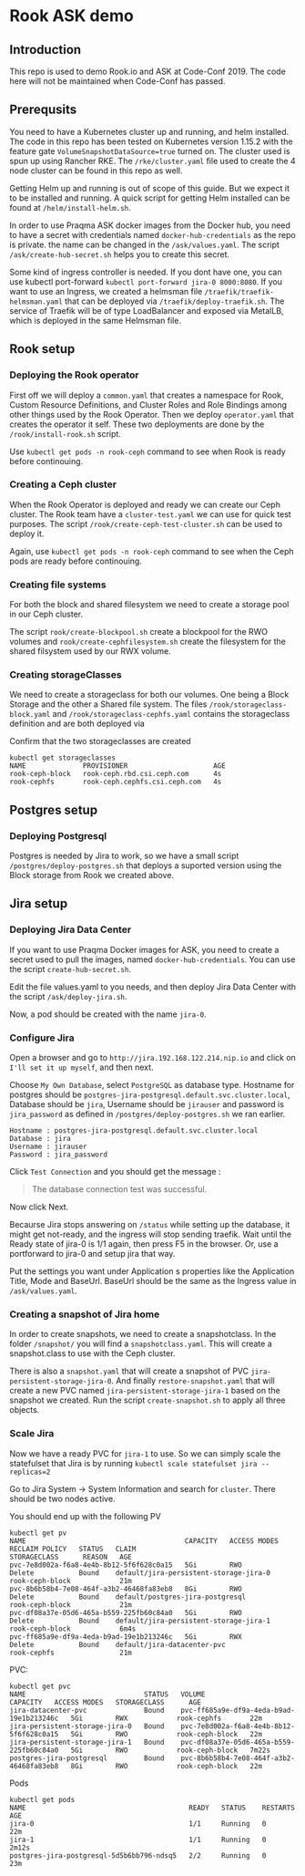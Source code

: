 # Rook ASK demo

## Introduction
This repo is used to demo Rook.io and ASK at Code-Conf 2019. The code here will not be maintained when Code-Conf has passed.

## Prerequsits
You need to have a Kubernetes cluster up and running, and helm installed. The code in this repo has been tested on Kubernetes version 1.15.2 with the feature gate ```VolumeSnapshotDataSource=true``` turned on. The cluster used is spun up using Rancher RKE. The ```/rke/cluster.yaml``` file used to create the 4 node cluster can be found in this repo as well. 

Getting Helm up and running is out of scope of this guide. But we expect it to be installed and running. A quick script for getting Helm installed can be found at ```/helm/install-helm.sh```.

In order to use Praqma ASK docker images from the Docker hub, you need to have a secret with credentials named ```docker-hub-credentials``` as the repo is private. the name can be changed in the ```/ask/values.yaml```. The script ```/ask/create-hub-secret.sh``` helps you to create this secret. 

Some kind of ingress controller is needed. If you dont have one, you can use kubectl port-forward ```kubectl port-forward jira-0 8000:8080```. If you want to use an Ingress, we created a helmsman file ```/traefik/traefik-helmsman.yaml``` that can be deployed via ```/traefik/deploy-traefik.sh```. The service of Traefik will be of type LoadBalancer and exposed via MetalLB, which is deployed in the same Helmsman file.

## Rook setup

### Deploying the Rook operator
First off we will deploy a ```common.yaml``` that creates a namespace for Rook, Custom Resource Definitions, and Cluster Roles and Role Bindings among other things used by the Rook Operator. Then we deploy ```operator.yaml``` that creates the operator it self. These two deployments are done by the ```/rook/install-rook.sh``` script.

Use ```kubectl get pods -n rook-ceph``` command to see when Rook is ready before continouing. 

### Creating a Ceph cluster

When the Rook Operator is deployed and ready we can create our Ceph cluster. The Rook team have a ```cluster-test.yaml``` we can use for quick test purposes. The script ```/rook/create-ceph-test-cluster.sh``` can be used to deploy it.

Again, use ```kubectl get pods -n rook-ceph``` command to see when the Ceph pods are ready before continouing. 

### Creating file systems
For both the block and shared filesystem we need to create a storage pool in our Ceph cluster.

The script ```rook/create-blockpool.sh``` create a blockpool for the RWO volumes and ```rook/create-cephfilesystem.sh``` create the filesystem for the shared filsystem used by our RWX volume.

### Creating storageClasses

We need to create a storageclass for both our volumes. One being a Block Storage and the other a Shared file system. The files ```/rook/storageclass-block.yaml``` and ```/rook/storageclass-cephfs.yaml``` contains the storageclass definition and are both deployed via ```  ```

Confirm that the two storageclasses are created
```
kubectl get storageclasses
NAME              PROVISIONER                     AGE
rook-ceph-block   rook-ceph.rbd.csi.ceph.com      4s
rook-cephfs       rook-ceph.cephfs.csi.ceph.com   4s
```

## Postgres setup
### Deploying Postgresql
Postgres is needed by Jira to work, so we have a small script ```/postgres/deploy-postgres.sh``` that deploys a suported version using the Block storage from Rook we created above. 

## Jira setup
### Deploying Jira Data Center
If you want to use Praqma Docker images for ASK, you need to create a secret used to pull the images, named ```docker-hub-credentials```. You can use the script ```create-hub-secret.sh```. 

Edit the file values.yaml to you needs, and then deploy Jira Data Center with the script ```/ask/deploy-jira.sh```.

Now, a pod should be created with the name ```jira-0```.

### Configure Jira
Open a browser and go to ```http://jira.192.168.122.214.nip.io``` and click on ```I'll set it up myself```, and then next.

Choose ```My Own Database```, select ```PostgreSQL``` as database type. Hostname for postgres should be ```postgres-jira-postgresql.default.svc.cluster.local```, Database should be ```jira```, Username should be ```jirauser``` and password is ```jira_password``` as defined in ```/postgres/deploy-postgres.sh``` we ran earlier.

```
Hostname : postgres-jira-postgresql.default.svc.cluster.local
Database : jira
Username : jirauser
Password : jira_password
```


Click ```Test Connection``` and you should get the message :
> The database connection test was successful.

Now click Next.

Becaurse Jira stops answering on ```/status``` while setting up the database, it might get not-ready, and the ingress will stop sending traefik. Wait until the Ready state of jira-0 is 1/1 again, then press F5 in the browser. Or, use a portforward to jira-0 and setup jira that way. 

Put the settings you want under Application s properties like the Application Title, Mode and BaseUrl. BaseUrl should be the same as the Ingress value in ```/ask/values.yaml```.



### Creating a snapshot of Jira home
In order to create snapshots, we need to create a snapshotclass. 
In the folder ```/snapshot/``` you will find a ```snapshotclass.yaml```. This will create a snapshot.class to use with the Ceph cluster.

There is also a ```snapshot.yaml``` that will create a snapshot of PVC ```jira-persistent-storage-jira-0```. And finally ```restore-snapshot.yaml``` that will create a new PVC named ```jira-persistent-storage-jira-1``` based on the snapshot we created. Run the script ```create-snapshot.sh``` to apply all three objects.

### Scale Jira
Now we have a ready PVC for ```jira-1``` to use. So we can simply scale the statefulset that Jira is by running ```kubectl scale statefulset jira --replicas=2```

Go to Jira System -> System Information and search for ```cluster```. There should be two nodes active.

You should end up with the following PV
```
kubectl get pv
NAME                                       CAPACITY   ACCESS MODES   RECLAIM POLICY   STATUS   CLAIM                                    STORAGECLASS      REASON   AGE
pvc-7e8d002a-f6a8-4e4b-8b12-5f6f628c0a15   5Gi        RWO            Delete           Bound    default/jira-persistent-storage-jira-0   rook-ceph-block            21m
pvc-8b6b58b4-7e08-464f-a3b2-46468fa83eb8   8Gi        RWO            Delete           Bound    default/postgres-jira-postgresql         rook-ceph-block            21m
pvc-df08a37e-05d6-465a-b559-225fb60c84a0   5Gi        RWO            Delete           Bound    default/jira-persistent-storage-jira-1   rook-ceph-block            6m4s
pvc-ff685a9e-df9a-4eda-b9ad-19e1b213246c   5Gi        RWX            Delete           Bound    default/jira-datacenter-pvc              rook-cephfs                21m
```

PVC:
```
kubectl get pvc
NAME                             STATUS   VOLUME                                     CAPACITY   ACCESS MODES   STORAGECLASS      AGE
jira-datacenter-pvc              Bound    pvc-ff685a9e-df9a-4eda-b9ad-19e1b213246c   5Gi        RWX            rook-cephfs       22m
jira-persistent-storage-jira-0   Bound    pvc-7e8d002a-f6a8-4e4b-8b12-5f6f628c0a15   5Gi        RWO            rook-ceph-block   22m
jira-persistent-storage-jira-1   Bound    pvc-df08a37e-05d6-465a-b559-225fb60c84a0   5Gi        RWO            rook-ceph-block   7m22s
postgres-jira-postgresql         Bound    pvc-8b6b58b4-7e08-464f-a3b2-46468fa83eb8   8Gi        RWO            rook-ceph-block   22m
```

Pods
```
kubectl get pods
NAME                                        READY   STATUS    RESTARTS   AGE
jira-0                                      1/1     Running   0          22m
jira-1                                      1/1     Running   0          2m12s
postgres-jira-postgresql-5d5b6bb796-ndsq5   2/2     Running   0          23m
```